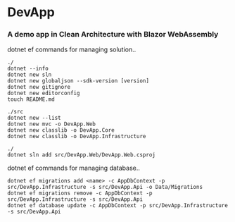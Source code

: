# DevApp
### A demo app in Clean Architecture with Blazor WebAssembly

dotnet ef commands for managing solution..
```
./
dotnet --info
dotnet new sln
dotnet new globaljson --sdk-version [version]
dotnet new gitignore
dotnet new editorconfig
touch README.md

./src
dotnet new --list
dotnet new mvc -o DevApp.Web
dotnet new classlib -o DevApp.Core
dotnet new classlib -o DevApp.Infrastructure

./
dotnet sln add src/DevApp.Web/DevApp.Web.csproj
```

dotnet ef commands for managing database..
```
dotnet ef migrations add <name> -c AppDbContext -p src/DevApp.Infrastructure -s src/DevApp.Api -o Data/Migrations
dotnet ef migrations remove -c AppDbContext -p src/DevApp.Infrastructure -s src/DevApp.Api
dotnet ef database update -c AppDbContext -p src/DevApp.Infrastructure -s src/DevApp.Api
```
